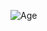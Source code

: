 
![Age](https://github.com/VaishnaviRChougule/Age_Calculator/assets/117535507/ba70c4c2-f27d-4c64-b8fd-ecc1caf2228f)
